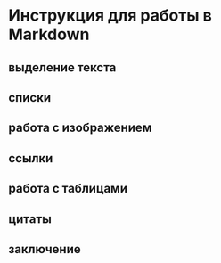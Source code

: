 # Инструкция для работы в Markdown
## выделение текста

## списки

## работа с изображением

## ссылки

## работа с таблицами

## цитаты

## заключение
